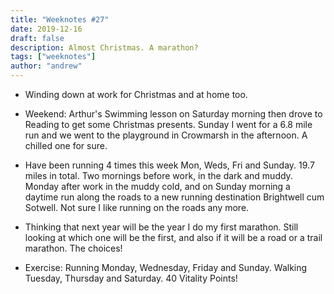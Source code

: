 ```yaml
---
title: "Weeknotes #27"
date: 2019-12-16
draft: false
description: Almost Christmas. A marathon?
tags: ["weeknotes"]
author: "andrew"
---
```


- Winding down at work for Christmas and at home too.

- Weekend: Arthur's Swimming lesson on Saturday morning then drove to Reading to get some Christmas presents. Sunday I went for a 6.8 mile run and we went to the playground in Crowmarsh in the afternoon. A chilled one for sure.

- Have been running 4 times this week Mon, Weds, Fri and Sunday. 19.7 miles in total. Two mornings before work, in the dark and muddy. Monday after work in the muddy cold, and on Sunday morning a daytime run along the roads to a new running destination Brightwell cum Sotwell. Not sure I like running on the roads any more.

- Thinking that next year will be the year I do my first marathon. Still looking at which one will be the first, and also if it will be a road or a trail marathon. The choices!

- Exercise: Running Monday, Wednesday, Friday and Sunday. Walking Tuesday, Thursday and Saturday. 40 Vitality Points!
